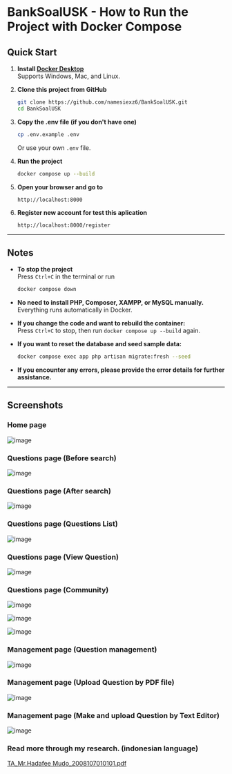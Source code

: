 # BankSoalUSK - How to Run the Project with Docker Compose

## Quick Start

1. **Install [Docker Desktop](https://www.docker.com/products/docker-desktop/)**  
   Supports Windows, Mac, and Linux.

2. **Clone this project from GitHub**
   ```sh
   git clone https://github.com/namesiexz6/BankSoalUSK.git
   cd BankSoalUSK
   ```

3. **Copy the .env file (if you don't have one)**
   ```sh
   cp .env.example .env
   ```
   Or use your own `.env` file.

4. **Run the project**
   ```sh
   docker compose up --build
   ```

5. **Open your browser and go to**
   ```
   http://localhost:8000
   ```
   
6. **Register new account for test this aplication**
   ```
   http://localhost:8000/register
   ```

---

## Notes

- **To stop the project**  
  Press `Ctrl+C` in the terminal or run  
  ```sh
  docker compose down
  ```

- **No need to install PHP, Composer, XAMPP, or MySQL manually.**  
  Everything runs automatically in Docker.

- **If you change the code and want to rebuild the container:**  
  Press `Ctrl+C` to stop, then run `docker compose up --build` again.

- **If you want to reset the database and seed sample data:**  
  ```sh
  docker compose exec app php artisan migrate:fresh --seed
  ```

- **If you encounter any errors, please provide the error details for further assistance.**

---

## Screenshots

### Home page
![image](https://github.com/user-attachments/assets/0993e31b-9da6-4c32-9550-b1c433718cf6)

### Questions page (Before search)
![image](https://github.com/user-attachments/assets/ee3cc40b-35d3-4a35-90c5-78430f019432)

### Questions page (After search)
![image](https://github.com/user-attachments/assets/82247889-d611-4eb6-b48b-06251583c64f)

### Questions page (Questions List)
![image](https://github.com/user-attachments/assets/577e76f4-7bc8-42d6-b2bc-ac9ab044c0b5)

### Questions page (View Question)
![image](https://github.com/user-attachments/assets/343abc9b-3965-4849-8ad8-84704ae3fdfe)

### Questions page (Community)
![image](https://github.com/user-attachments/assets/5d1fec32-6bda-4628-99e3-eaccc2f15e29)

![image](https://github.com/user-attachments/assets/d6dff918-6326-4bc2-a981-d8df66b66a45)

![image](https://github.com/user-attachments/assets/8d370545-6ab6-426b-a88f-4d03ac99fc11)

### Management page (Question management)
![image](https://github.com/user-attachments/assets/d3f33167-8973-4090-8a5a-49dd5db9fbac)

### Management page (Upload Question by PDF file)
![image](https://github.com/user-attachments/assets/8f50ebfc-5042-4e1b-9bd7-40a2e25ba4e4)

### Management page (Make and upload Question by Text Editor)
![image](https://github.com/user-attachments/assets/768ed579-d3d0-4147-ad7c-944bcb5f6d14)

### Read more through my research. (indonesian language)
[TA_Mr.Hadafee Mudo_2008107010101.pdf](https://github.com/user-attachments/files/19812804/TA_Mr.Hadafee.Mudo_2008107010101.pdf)



